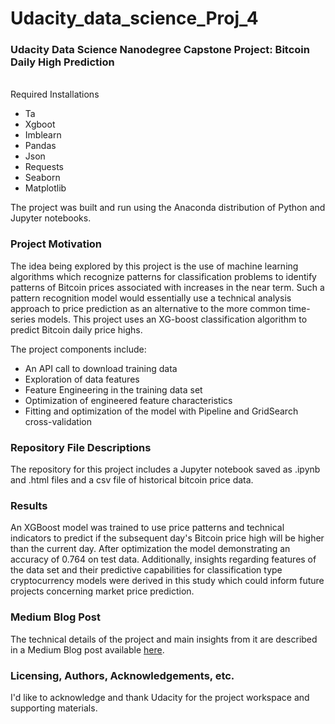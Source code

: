 # Udacity_data_science_Proj_4
### Udacity Data Science Nanodegree Capstone Project: Bitcoin Daily High Prediction
<br>
Required Installations
<ul>
<li>Ta</li>
<li>Xgboot</li>
<li>Imblearn</li>
<li>Pandas</li>
<li>Json</li>
<li>Requests</li>
<li>Seaborn</li>
<li>Matplotlib</li>
</ul>

The project was built and run using the Anaconda distribution of Python and Jupyter notebooks.
### Project Motivation
The idea being explored by this project is the use of machine learning algorithms which recognize patterns for classification problems to identify patterns of Bitcoin prices associated with increases in the near term. Such a pattern recognition model would essentially use a technical analysis approach to price prediction as an alternative to the more common time-series models. This project uses an XG-boost classification algorithm to predict Bitcoin daily price highs.<br>

The project components include:
<ul>
<li>An API call to download training data</li>
<li>Exploration of data features</li> 
<li>Feature Engineering in the training data set</li>
<li>Optimization of engineered feature characteristics</li>
<li>Fitting and optimization of the model with Pipeline and GridSearch cross-validation</li>
</ul>

### Repository File Descriptions
The repository for this project includes a Jupyter notebook saved as .ipynb and .html files and a csv file of historical bitcoin price data.

### Results
An XGBoost model was trained to use price patterns and technical indicators to predict if the subsequent day's Bitcoin price high will be higher than the current day. After optimization the model demonstrating an accuracy of 0.764 on test data. Additionally, insights regarding features of the data set and their predictive capabilities for classification type cryptocurrency models were derived in this study which could inform future projects concerning market price prediction.

### Medium Blog Post

The technical details of the project and main insights from it are described in a Medium Blog post available [here](https://medium.com/@merwijas/bitcoin-daily-high-prediction-b7d98a433a07). 

### Licensing, Authors, Acknowledgements, etc.
I'd like to acknowledge and thank Udacity for the project workspace and supporting materials.

